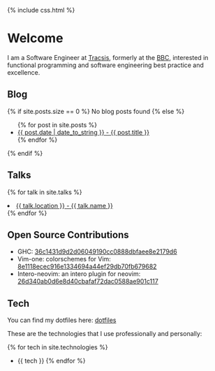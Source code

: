 ---
---

{% include css.html %}


# Welcome

I am a Software Engineer at <a href="https://www.tracsis.com/">Tracsis</a>, formerly at the <a href="https://www.bbc.co.uk">BBC</a>, interested in functional programming and software engineering best practice and excellence.
  
## Blog 
 
{% if site.posts.size == 0 %}
  No blog posts found
{% else %}
  <ul>
    {% for post in site.posts %}
      <li>
        <a href="{{ post.url }}">{{ post.date | date_to_string }} - {{ post.title }}</a>
      </li>
    {% endfor %}
  </ul>
{% endif %}

## Talks

{% for talk in site.talks %}
  <li>
    <a href="{{ talk.url }}">{{ talk.location }} - {{ talk.name }}</a>
  </li>
{% endfor %}

## Open Source Contributions

- GHC: <a href="https://github.com/ghc/ghc/commit/36c1431d9d2d06049190cc0888dbfaee8e2179d6">36c1431d9d2d06049190cc0888dbfaee8e2179d6</a>
- Vim-one: colorschemes for Vim: <a href="https://github.com/rakr/vim-one/commit/8e1118ecec916e1334694a44ef29db70fb679682">8e1118ecec916e1334694a44ef29db70fb679682</a>
- Intero-neovim: an intero plugin for neovim: <a href="https://github.com/parsonsmatt/intero-neovim/commit/26d340ab0d6e8d40cbafaf72dac0588ae901c117">26d340ab0d6e8d40cbafaf72dac0588ae901c117</a>

## Tech

You can find my dotfiles here: <a href="http://github.com/chris-bacon/config">dotfiles</a>

These are the technologies that I use professionally and personally:

{% for tech in site.technologies %}
  - {{ tech }}
{% endfor %}
